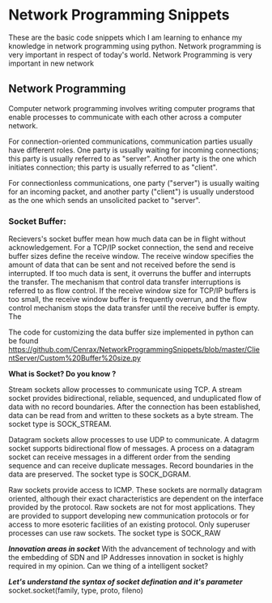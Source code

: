 # Network Programming Snippets
These are the basic code snippets which I am learning to enhance my knowledge in network programming using python. Network programming is very important in respect of today's world. Network Programming is very important in new network

## Network Programming
Computer network programming involves writing computer programs that enable processes to communicate with each other across a computer network.

For connection-oriented communications, communication parties usually have different roles. One party is usually waiting for incoming connections; this party is usually referred to as "server". Another party is the one which initiates connection; this party is usually referred to as "client".

For connectionless communications, one party ("server") is usually waiting for an incoming packet, and another party ("client") is usually understood as the one which sends an unsolicited packet to "server". 

### Socket Buffer:

Recievers's socket buffer mean how much data can be in flight without acknowledgement. For a TCP/IP socket connection, the send and receive buffer sizes define the receive window. The receive window specifies the amount of data that can be sent and not received before the send is interrupted. If too much data is sent, it overruns the buffer and interrupts the transfer. The mechanism that control data transfer interruptions is referred to as flow control. If the receive window size for TCP/IP buffers is too small, the receive window buffer is frequently overrun, and the flow control mechanism stops the data transfer until the receive buffer is empty. The

The code for customizing the data buffer size implemented in python can be found <href>https://github.com/Cenrax/NetworkProgrammingSnippets/blob/master/ClientServer/Custom%20Buffer%20size.py</href>

**What is Socket? Do you know ?**

Stream sockets allow processes to communicate using TCP. A stream socket provides bidirectional, reliable, sequenced, and unduplicated flow of data with no record boundaries. After the connection has been established, data can be read from and written to these sockets as a byte stream. The socket type is SOCK_STREAM.

Datagram sockets allow processes to use UDP to communicate. A datagrm socket supports bidirectional flow of messages. A process on a datagram socket can receive messages in a different order from the sending sequence and can receive duplicate messages. Record boundaries in the data are preserved. The socket type is SOCK_DGRAM.

Raw sockets provide access to ICMP. These sockets are normally datagram oriented, although their exact characteristics are dependent on the interface provided by the protocol. Raw sockets are not for most applications. They are provided to support developing new communication protocols or for access to more esoteric facilities of an existing protocol. Only superuser processes can use raw sockets. The socket type is SOCK_RAW

***Innovation areas in socket***
With the advancement of technology and with the embedding of SDN and IP Addresses innovation in socket is highly required in my opinion. Can we thing of a intelligent socket? 

***Let's understand the syntax of socket defination and it's parameter***
socket.socket(family, type, proto, fileno)

